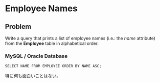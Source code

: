 # Employee Names

## Problem

Write a query that prints a list of employee names (i.e.: the *name* attribute) from the **Employee** table in alphabetical order.

### MySQL / Oracle Database

```mysql
SELECT NAME FROM EMPLOYEE ORDER BY NAME ASC;
```

特に何も面白いことはない。